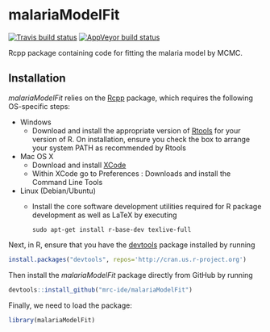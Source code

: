 
<!-- README.md is generated from README.Rmd. Please edit that file -->
malariaModelFit
===============

[![Travis build status](https://travis-ci.org/mrc-ide/malariaModelFit.svg?branch=master)](https://travis-ci.org/mrc-ide/malariaModelFit) [![AppVeyor build status](https://ci.appveyor.com/api/projects/status/github/mrc-ide/malariaModelFit?branch=master&svg=true)](https://ci.appveyor.com/project/mrc-ide/malariaModelFit)

Rcpp package containing code for fitting the malaria model by MCMC.

Installation
------------

*malariaModelFit* relies on the [Rcpp](https://cran.r-project.org/web/packages/Rcpp/index.html) package, which requires the following OS-specific steps:

-   Windows
    -   Download and install the appropriate version of [Rtools](https://cran.rstudio.com/bin/windows/Rtools/) for your version of R. On installation, ensure you check the box to arrange your system PATH as recommended by Rtools
-   Mac OS X
    -   Download and install [XCode](http://itunes.apple.com/us/app/xcode/id497799835?mt=12)
    -   Within XCode go to Preferences : Downloads and install the Command Line Tools
-   Linux (Debian/Ubuntu)
    -   Install the core software development utilities required for R package development as well as LaTeX by executing

            sudo apt-get install r-base-dev texlive-full

Next, in R, ensure that you have the [devtools](https://www.rstudio.com/products/rpackages/devtools/) package installed by running

``` r
install.packages("devtools", repos='http://cran.us.r-project.org')
```

Then install the *malariaModelFit* package directly from GitHub by running

``` r
devtools::install_github("mrc-ide/malariaModelFit")
```

Finally, we need to load the package:

``` r
library(malariaModelFit)
```
